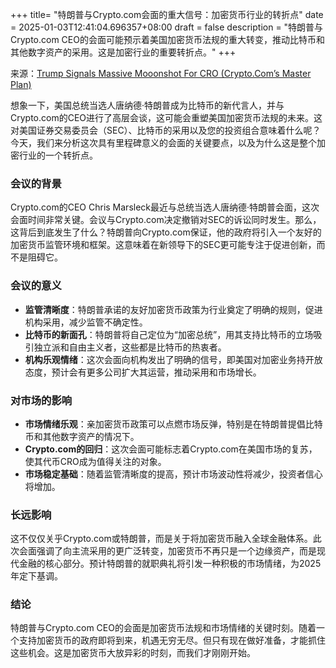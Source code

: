 +++
title= "特朗普与Crypto.com会面的重大信号：加密货币行业的转折点"
date = 2025-01-03T12:41:04.696357+08:00
draft = false
description = "特朗普与Crypto.com CEO的会面可能预示着美国加密货币法规的重大转变，推动比特币和其他数字资产的采用。这是加密行业的重要转折点。"
+++

来源：[Trump Signals Massive Mooonshot For CRO (Crypto.Com’s Master Plan)](https://www.youtube.com/watch?v=H_Fl7jqpufI)

想象一下，美国总统当选人唐纳德·特朗普成为比特币的新代言人，并与Crypto.com的CEO进行了高层会谈，这可能会重塑美国加密货币法规的未来。这对美国证券交易委员会（SEC）、比特币的采用以及您的投资组合意味着什么呢？今天，我们来分析这次具有里程碑意义的会面的关键要点，以及为什么这是整个加密行业的一个转折点。

### 会议的背景

Crypto.com的CEO Chris Marsleck最近与总统当选人唐纳德·特朗普会面，这次会面时间非常关键。会议与Crypto.com决定撤销对SEC的诉讼同时发生。那么，这背后到底发生了什么？特朗普向Crypto.com保证，他的政府将引入一个友好的加密货币监管环境和框架。这意味着在新领导下的SEC更可能专注于促进创新，而不是阻碍它。

### 会议的意义

- **监管清晰度**：特朗普承诺的友好加密货币政策为行业奠定了明确的规则，促进机构采用，减少监管不确定性。
- **比特币的新面孔**：特朗普将自己定位为“加密总统”，用其支持比特币的立场吸引独立派和自由主义者，这些都是比特币的热衷者。
- **机构乐观情绪**：这次会面向机构发出了明确的信号，即美国对加密业务持开放态度，预计会有更多公司扩大其运营，推动采用和市场增长。

### 对市场的影响

- **市场情绪乐观**：亲加密货币政策可以点燃市场反弹，特别是在特朗普提倡比特币和其他数字资产的情况下。
- **Crypto.com的回归**：这次会面可能标志着Crypto.com在美国市场的复苏，使其代币CRO成为值得关注的对象。
- **市场稳定基础**：随着监管清晰度的提高，预计市场波动性将减少，投资者信心将增加。

### 长远影响

这不仅仅关乎Crypto.com或特朗普，而是关于将加密货币融入全球金融体系。此次会面强调了向主流采用的更广泛转变，加密货币不再只是一个边缘资产，而是现代金融的核心部分。预计特朗普的就职典礼将引发一种积极的市场情绪，为2025年定下基调。

### 结论

特朗普与Crypto.com CEO的会面是加密货币法规和市场情绪的关键时刻。随着一个支持加密货币的政府即将到来，机遇无穷无尽。但只有现在做好准备，才能抓住这些机会。这是加密货币大放异彩的时刻，而我们才刚刚开始。